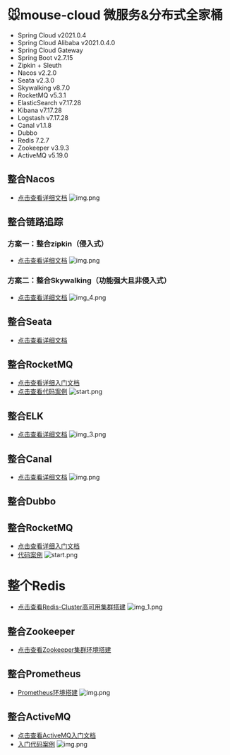 # 🐭mouse-cloud 微服务&分布式全家桶
- Spring Cloud v2021.0.4
- Spring Cloud Alibaba v2021.0.4.0
- Spring Cloud Gateway
- Spring Boot v2.7.15
- Zipkin + Sleuth
- Nacos v2.2.0
- Seata v2.3.0
- Skywalking v8.7.0
- RocketMQ v5.3.1
- ElasticSearch v7.17.28
- Kibana v7.17.28
- Logstash v7.17.28
- Canal v1.1.8
- Dubbo
- Redis 7.2.7
- Zookeeper v3.9.3
- ActiveMQ v5.19.0

## 整合Nacos
- [点击查看详细文档](document/nacos/nacos.md)
![img.png](document/nacos/img.png)

## 整合链路追踪

### 方案一：整合zipkin（侵入式）
- [点击查看详细文档](document/zipkin/zipkin.md)
![img.png](document/zipkin/img.png)

### 方案二：整合Skywalking（功能强大且非侵入式）
- [点击查看详细文档](document/skywalking/skywalking.md)
![img_4.png](document/skywalking/img_4.png)

## 整合Seata
- [点击查看详细文档](document/seata/seata.md)

## 整合RocketMQ
- [点击查看详细入门文档](document/rocketmq/快速入门.md)
- [点击查看代码案例](mouse-rocketmq)
![start.png](document/rocketmq/start.png)

## 整合ELK
- [点击查看详细文档](document/elk/ELK.md)
![img_3.png](document/elk/img_3.png)

## 整合Canal
- [点击查看详细文档](document/canal/canal.md)
![img.png](document/canal/img.png)

## 整合Dubbo

## 整合RocketMQ
- [点击查看详细入门文档](document/rocketmq/%E5%BF%AB%E9%80%9F%E5%85%A5%E9%97%A8.md)
- [代码案例](mouse-rocketmq)
![start.png](document/rocketmq/start.png)
# 整个Redis
- [点击查看Redis-Cluster高可用集群搭建](document/redis/Redis-Cluster%E9%AB%98%E5%8F%AF%E7%94%A8%E9%9B%86%E7%BE%A4%E6%90%AD%E5%BB%BA.md)
![img_1.png](document/redis/_img/img_1.png)

## 整合Zookeeper
- [点击查看Zookeeper集群环境搭建](document/zookeeper/zookeeper%E9%9B%86%E7%BE%A4%E7%8E%AF%E5%A2%83%E6%90%AD%E5%BB%BA.md)

## 整合Prometheus
- [Prometheus环境搭建](document/monitor/prometheus%E7%8E%AF%E5%A2%83%E6%90%AD%E5%BB%BA.md)
![img.png](document/monitor/img.png)

## 整合ActiveMQ
- [点击查看ActiveMQ入门文档](document/activemq/activemq.md)
- [入门代码案例](mouse-activemq)
![img.png](document/activemq/img.png)
